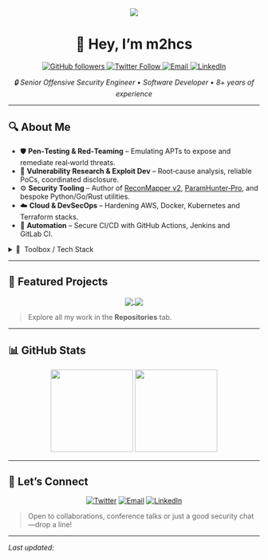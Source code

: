<!-- Profile README – m2hcs -->

<div align="center">
  <img src="https://readme-typing-svg.herokuapp.com/?lines=Senior%20Offensive%20Security%20Engineer;Software%20Developer;8%2B%20Years%20Experience;Always%20Learning" />
</div>

<h1 align="center">👋 Hey, I’m <strong>m2hcs</strong></h1>

<p align="center">
  <a href="https://github.com/m2hcz">
    <img src="https://img.shields.io/github/followers/m2hcz?label=Follow&style=social" alt="GitHub followers" />
  </a>
  <a href="https://x.com/inf0secc">
    <img src="https://img.shields.io/twitter/follow/inf0secc?style=social" alt="Twitter Follow" />
  </a>
  <a href="mailto:m2hczs@proton.me">
    <img src="https://img.shields.io/badge/Email-m2hczs@proton.me-orange" alt="Email" />
  </a>
  <a href="https://www.linkedin.com/in/m2hcs">
    <img src="https://img.shields.io/badge/LinkedIn-Profile-blue?logo=linkedin&style=social" alt="LinkedIn" />
  </a>
</p>

<p align="center">
  <em>🔒 Senior Offensive Security Engineer • Software Developer • 8+ years of experience</em>
</p>

---

## 🔍 About Me

* 🛡️ **Pen‑Testing & Red‑Teaming** – Emulating APTs to expose and remediate real‑world threats.
* 🐞 **Vulnerability Research & Exploit Dev** – Root‑cause analysis, reliable PoCs, coordinated disclosure.
* ⚙️ **Security Tooling** – Author of <ins>ReconMapper v2</ins>, <ins>ParamHunter‑Pro</ins>, and bespoke Python/Go/Rust utilities.
* ☁️ **Cloud & DevSecOps** – Hardening AWS, Docker, Kubernetes and Terraform stacks.
* 🤖 **Automation** – Secure CI/CD with GitHub Actions, Jenkins and GitLab CI.

<details>
  <summary>🧰 &nbsp;Toolbox / Tech Stack</summary><br>

| Domain                   | Core Stack                                                                                                                                                                                                                                                                                                                                                                  |
| :----------------------- | :-------------------------------------------------------------------------------------------------------------------------------------------------------------------------------------------------------------------------------------------------------------------------------------------------------------------------------------------------------------------------- |
| **Languages**            | <img src="https://img.shields.io/badge/Python-3776AB?style=flat&logo=python&logoColor=white"/> <img src="https://img.shields.io/badge/Rust-000000?style=flat&logo=rust&logoColor=white"/> <img src="https://img.shields.io/badge/C-00599C?style=flat&logo=c&logoColor=white"/> <img src="https://img.shields.io/badge/C++-00599C?style=flat&logo=c%2b%2b&logoColor=white"/> |
| **Web/App Security**     | Burp Suite • ReconMapper • custom shells                                                                                                                                                                                                                                                                                                                                    |
| **Reversing / Exploits** | Ghidra • IDA Pro • x64dbg                                                                                                                                                                                                                                                                                                                                                   |
| **Infra & Cloud**        | AWS • Docker • Kubernetes • Terraform                                                                                                                                                                                                                                                                                                                                       |
| **Automation**           | Playwright • Selenium • Ansible • GitHub Actions                                                                                                                                                                                                                                                                                                                            |
| **Data / Observability** | Elastic Stack • Splunk • SQLite                                                                                                                                                                                                                                                                                                                                             |

</details>

---

## 🚀 Featured Projects

<div align="center">
  <a href="https://github.com/m2hcz/ReconMapper">
    <img align="center" src="https://github-readme-stats.vercel.app/api/pin/?username=m2hcz&repo=reconmapper-v2.0&theme=tokyonight" />
  </a>
  <a href="https://github.com/m2hcz/ParamHunter-Pro">
    <img align="center" src="https://github-readme-stats.vercel.app/api/pin/?username=m2hcz&repo=ParamHunter-Pro&theme=tokyonight" />
  </a>
</div>

> Explore all my work in the **Repositories** tab.

---

## 📊 GitHub Stats

<p align="center">
  <img src="https://github-readme-stats.vercel.app/api?username=m2hcz&show_icons=true&theme=tokyonight&count_private=true" height="165" />
  <img src="https://github-readme-stats.vercel.app/api/top-langs/?username=m2hcz&layout=compact&theme=tokyonight" height="165" />
</p>

---

## 🤝 Let’s Connect

<p align="center">
  <a href="https://x.com/inf0secc"><img src="https://img.shields.io/twitter/follow/inf0secc?style=social" alt="Twitter" /></a>
  <a href="mailto:m2hczs@proton.me"><img src="https://img.shields.io/badge/Email-m2hczs@proton.me-orange" alt="Email" /></a>
  <a href="https://www.linkedin.com/in/m2hcs"><img src="https://img.shields.io/badge/LinkedIn-Profile-blue?logo=linkedin&style=social" alt="LinkedIn" /></a>
</p>

> Open to collaborations, conference talks or just a good security chat—drop a line!

---

*Last updated: <!-- {{DATE}} -->*
